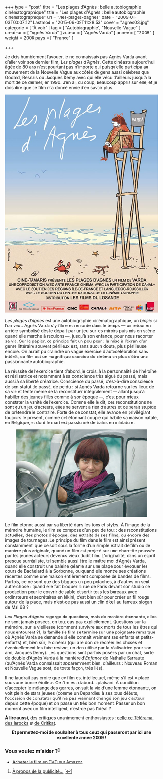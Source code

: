 +++
type = "post"
titre = "Les plages d&rsquo;Agnès : belle autobiographie cinématographique"
title = "Les plages d'Agnès : belle autobiographie cinématographique"
url = "/les-plages-dagnes"
date = "2009-01-03T00:07:12"
Lastmod = "2015-06-09T11:28:53"
cover = "agnes03.jpg"
categorie = [ "À voir" ]
tag = [ "Autobiographie", "Nouvelle-Vague" ]
createur = [ "Agnès Varda" ]
acteur = [ "Agnès Varda" ]
annee = [ "2008" ]
weight = 2008
pays = [ "France" ]

+++

<p>Je dois humblement l&rsquo;avouer, je ne connaissais pas Agnès Varda avant d&rsquo;aller voir son dernier film, <em>Les plages d&rsquo;Agnès</em>. Cette cinéaste aujourd&rsquo;hui âgée de 80 ans n&rsquo;est pourtant pas n&rsquo;importe qui puisqu&rsquo;elle participa au mouvement de la Nouvelle Vague aux côtés de gens aussi célèbres que Godard, Resnais ou Jacques Demy avec qui elle vécu d&rsquo;ailleurs jusqu&rsquo;à la mort de ce dernier, en 1990. J&rsquo;en ai, du coup, beaucoup appris sur elle, et je dois dire que ce film m&rsquo;a donné envie d&rsquo;en savoir plus.</p>
<p style="text-align: center;"><a href="http://www.allocine.fr/film/fichefilm_gen_cfilm=131875.html"><img class="size-full wp-image-1046 aligncenter" title="19012294" src="19012294.jpg" alt="19012294" width="540" height="720" /></a></p>
<p><em>Les plages d&rsquo;Agnès</em> est une autobiographie cinématographique, un <em>biopic</em> si l&rsquo;on veut. Agnès Varda s&rsquo;y filme et remonte dans le temps — un retour en arrière symbolisé dès le départ par un jeu sur les miroirs puis mis en scène quand elle marche à reculons —, jusqu&rsquo;à son enfance, pour nous raconter sa vie. Sur le papier, ce principe fait un peu peur : la mise à l&rsquo;écran d&rsquo;un genre littéraire souvent périlleux est, sans aucun doute, plus périlleuse encore. On aurait pu craindre un vague exercice d&rsquo;autocélébration sans intérêt, ce film est un magnifique exercice de cinéma en plus d&rsquo;être une passionnante autobiographie.</p>
<p>La réussite de l&rsquo;exercice tient d&rsquo;abord, je crois, à la personnalité de l’héroïne et réalisatrice et notamment à sa conscience très aiguë du passé, mais aussi à sa liberté créatrice. Conscience du passé, c&rsquo;est-à-dire conscience de son statut de passé, de perdu : si Agnès Varda retourne sur les lieux de sa vie et tente même de la reconstituer intégralement — allant jusqu&rsquo;à habiller des jeunes filles comme à son époque —, c&rsquo;est pour mieux constater la vanité de l&rsquo;exercice. Comme elle le dit, ces reconstitutions ne sont qu&rsquo;un jeu d&rsquo;acteurs, elles ne servent à rien d&rsquo;autres et ce serait stupide de prétendre le contraire. Forte de ce constat, elle avance en privilégiant toujours le présent, comme cet étonnant couple qui habite sa maison natale, en Belgique, et dont le mari est passionné de trains en miniature.</p>
<p style="text-align: center;"><img class="size-full wp-image-1050 aligncenter" title="19012292_w434_h_q80" src="19012292_w434_h_q80.jpg" alt="19012292_w434_h_q80" width="434" height="289" /></p>
<p>Le film étonne aussi par sa liberté dans les tons et styles. À l&rsquo;image de la mémoire humaine, le film se compose d&rsquo;un peu de tout : des reconstitutions actuelles, des photos d&rsquo;époque, des extraits de ses films, ou encore des images de tournages. Le principe du film dans le film est ainsi présent constamment, que ce soit sous la forme d&rsquo;un simple extrait de film ou de manière plus originale, quand un film est projeté sur une charrette poussée par les jeunes acteurs devenus vieux dudit film. L&rsquo;originalité, dans un esprit presque surréaliste, tel semble aussi être le maître mot d&rsquo;Agnès Varda, quand elle construit une baleine géante sur une plage pour évoquer les cours de Bachelard à la Sorbonne, ou quand elle montre ses créations récentes comme une maison entièrement composée de bandes de films. Parfois, ce ne sont que des blagues un peu potaches, à d&rsquo;autres on sent autre chose : quand elle fait bloquer la rue de Paris devant son studio de production pour le couvrir de sable et sortir tous les bureaux avec ordinateurs et secrétaires en bikini, c&rsquo;est bien sûr pour créer un fil rouge autour de la place, mais n&rsquo;est-ce pas aussi un clin d&rsquo;œil au fameux slogan de Mai 68 ?</p>
<p><em>Les Plages d&rsquo;Agnès</em> regorge de questions, mais de manière étonnante, elles ne sont jamais posées, en tout cas pas explicitement. Questions sur la mémoire, sur la vieillesse (comment survivre aux morts de tous les êtres qui nous entourent ?), la famille (le film se termine sur une poignante remarque où Agnès Varda se demande si elle connaît vraiment ses enfants et petits-enfants) et, bien sûr, le cinéma (qui a le don de recréer les choses et éventuellement les faire revivre, un don utilisé par la réalisatrice pour son ami, Jacques Demy). Les questions sont parfois posées par un chat, sorte de double d&rsquo;Agnès Varda à la manière d&rsquo;<em>Enfance</em> de Nathalie Sarraute (qu&rsquo;Agnès Varda connaissait apparemment bien, d&rsquo;ailleurs : Nouveau Roman et Nouvelle Vague sont, de toute façon, très liés).</p>
<p>Il ne faudrait pas croire que ce film est intellectuel, même s&rsquo;il est &laquo;&nbsp;placé sous une bonne étoile&nbsp;&raquo;. Ce film est d&rsquo;abord&#8230; plaisant. À condition d&rsquo;accepter le mélange des genres, on suit la vie d&rsquo;une femme étonnante, on voit plein de stars jeunes (comme un Depardieu à ses tous débuts, l&rsquo;occasion de constater qu&rsquo;il n&rsquo;a pas vraiment changé son jeu d&rsquo;acteur depuis cette époque) et on passe un très bon moment. Passer un bon moment avec un film intelligent, n&rsquo;est-ce pas l&rsquo;idéal ?</p>
<p><strong>À lire aussi</strong>, des critiques unanimement enthousiastes : <a href="http://www.telerama.fr/cinema/les-plages-d-agnes,37044.php">celle de Télérama</a>, <a href="http://www.lesinrocks.com/cine/cinema-article/critique/les-plages-dagnes/">des Inrocks</a> et <a href="http://www.critikat.com/Les-plages-d-Agnes.html">de Critikat</a>.</p>
<p style="text-align: center;"><strong>Et permettez-moi de souhaiter à tous ceux qui passeront par ici une excellente année 2009 !</strong></p>
<div class="amazon">
<h3>Vous voulez m&rsquo;aider ?<sup><a href="#footnote_0_1044" id="identifier_0_1044" class="footnote-link footnote-identifier-link" title="&Agrave; propos de la publicit&eacute;&hellip;">1</a></sup></h3>
<ul>
<li><a href="http://www.amazon.fr/gp/product/B0092QURI8/ref=as_li_ss_tl?ie=UTF8&#038;tag=leblogdenic07-21&#038;linkCode=as2&#038;camp=1642&#038;creative=19458&#038;creativeASIN=B0092QURI8">Acheter le film en DVD sur Amazon</a></li>
</ul>
</div>
<ol class="footnotes"><li id="footnote_0_1044" class="footnote"><a href="http://nicolinux.fr/soutien/">À propos de la publicité…</a> [<a href="#identifier_0_1044" class="footnote-link footnote-back-link">&#8617;</a>]</li></ol>
